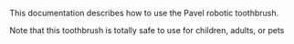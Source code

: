 This documentation describes how to use the Pavel robotic toothbrush.

Note that this toothbrush is totally safe to use for children, adults, or pets